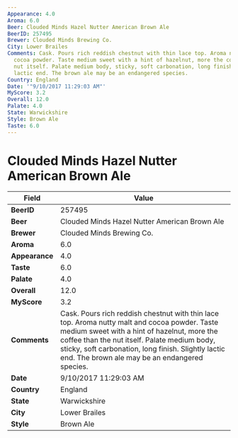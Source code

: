 ```yaml
---
Appearance: 4.0
Aroma: 6.0
Beer: Clouded Minds Hazel Nutter American Brown Ale
BeerID: 257495
Brewer: Clouded Minds Brewing Co.
City: Lower Brailes
Comments: Cask. Pours rich reddish chestnut with thin lace top. Aroma nutty malt and
  cocoa powder. Taste medium sweet with a hint of hazelnut, more the coffee than the
  nut itself. Palate medium body, sticky, soft carbonation, long finish. Slightly
  lactic end. The brown ale may be an endangered species.
Country: England
Date: '"9/10/2017 11:29:03 AM"'
MyScore: 3.2
Overall: 12.0
Palate: 4.0
State: Warwickshire
Style: Brown Ale
Taste: 6.0
---
```


# Clouded Minds Hazel Nutter American Brown Ale

| Field         | Value |
|---------------|-------|
| **BeerID** | 257495 |
| **Beer** | Clouded Minds Hazel Nutter American Brown Ale |
| **Brewer** | Clouded Minds Brewing Co. |
| **Aroma** | 6.0 |
| **Appearance** | 4.0 |
| **Taste** | 6.0 |
| **Palate** | 4.0 |
| **Overall** | 12.0 |
| **MyScore** | 3.2 |
| **Comments** | Cask. Pours rich reddish chestnut with thin lace top. Aroma nutty malt and cocoa powder. Taste medium sweet with a hint of hazelnut, more the coffee than the nut itself. Palate medium body, sticky, soft carbonation, long finish. Slightly lactic end. The brown ale may be an endangered species. |
| **Date** | 9/10/2017 11:29:03 AM |
| **Country** | England |
| **State** | Warwickshire |
| **City** | Lower Brailes |
| **Style** | Brown Ale |
